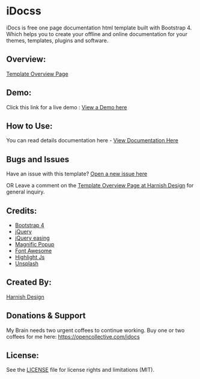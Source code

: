 # iDocss
iDocs is free one page documentation html template built with Bootstrap 4. Which helps you to create your offline and online documentation for your themes, templates, plugins and software.

## Overview:
<a href="https://harnishdesign.net/idocs-free-one-page-documentation-html-template.html">Template Overview Page</a>

## Demo:
Click this link for a live demo : <a href="https://harnishdesign.net/demo/html/idocs/demos.html">View a Demo here</a>

## How to Use:
You can read details documentation here - <a href="https://harnishdesign.net/demo/html/idocs/help/">View Documentation Here</a>

## Bugs and Issues
Have an issue with this template? <a href="https://github.com/harnishdesign/iDocs/issues">Open a new issue here</a>

OR Leave a comment on the <a href="https://harnishdesign.net/idocs-free-one-page-documentation-html-template.html">Template Overview Page at Harnish Design</a> for general inquiry.

## Credits:
<ul>
<li><a href="https://getbootstrap.com/">Bootstrap 4</a></li>
<li><a href="http://www.jquery.com/">jQuery</a></li>
<li><a href="http://gsgd.co.uk/sandbox/jquery/easing/">jQuery easing</a></li>
<li><a href="http://dimsemenov.com/plugins/magnific-popup/">Magnific Popup</a></li>
<li><a href="https://fontawesome.com/">Font Awesome</a></li>
<li><a href="https://highlightjs.org/">Highlight Js</a></li>
<li><a href="https://unsplash.com/">Unsplash</a></li>
</ul>

## Created By:
<a href="https://www.harnishdesign.net/">Harnish Design</a>

## Donations & Support
My Brain needs two urgent coffees to continue working. Buy one or two coffees for me here: https://opencollective.com/idocs

## License:
See the <a href="https://github.com/harnishdesign/iDocs/blob/main/LICENSE">LICENSE</a> file for license rights and limitations (MIT).
